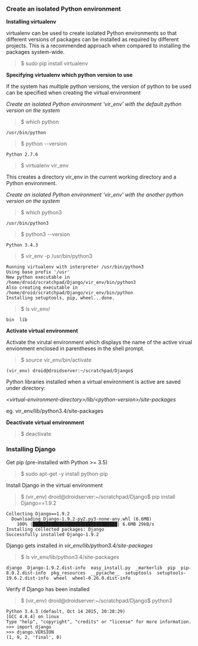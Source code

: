 ### Create an isolated Python environment 

<b>Installing virtualenv</b>

virtualenv can be used to create isolated Python environments so that different versions of packages can be installed as required by different projects. This is a recommended approach when compared to installing the packages system-wide. 

> $ sudo pip install virtualenv

<b>Specifying virtualenv which python version to use</b>

If the system has multiple python versions, the version of python to be used can be specified when creating the virtual environment

<i>Create an isolated Python environment 'vir_env' with the default python version on the system</i>

> $ which python

    /usr/bin/python

> $ python --version

    Python 2.7.6

> $ virtualenv vir_env

This creates a directory vir_env in the current working directory and a Python environment.

<i>Create an isolated Python environment 'vir_env' with the another python version on the system</i>

> $ which python3

    /usr/bin/python3

> $ python3 --version

    Python 3.4.3

> $ vir_env -p /usr/bin/python3

    Running virtualenv with interpreter /usr/bin/python3
    Using base prefix '/usr'
    New python executable in /home/droid/scratchpad/Django/vir_env/bin/python3
    Also creating executable in /home/droid/scratchpad/Django/vir_env/bin/python
    Installing setuptools, pip, wheel...done.

> $ ls vir_env/

    bin  lib

<b>Activate virtual environment</b>

Activate the virutal environment which displays the name of the active virual envionment enclosed in parentheses in the shell prompt.

> $ source vir_env/bin/activate

    (vir_env) droid@droidserver:~/scratchpad/Django$

Python libraries installed when a virtual environment is active are saved under directory:

<i>\<virtual-environment-directory\>/lib/\<python-version\>/site-packages</i>

eg. vir_env/lib/python3.4/site-packages

<b>Deactivate virtual environment</b>

> $ deactivate

### Installing Django

Get pip (pre-installed with Python >= 3.5)

> $ sudo apt-get -y install python-pip

Install Django in the virtual environment

> $ (vir_env) droid@droidserver:~/scratchpad/Django$ pip install Django==1.9.2

    Collecting Django==1.9.2
      Downloading Django-1.9.2-py2.py3-none-any.whl (6.6MB)
        100% |████████████████████████████████| 6.6MB 29kB/s 
    Installing collected packages: Django
    Successfully installed Django-1.9.2

Django gets installed in <i>vir_env/lib/python3.4/site-packages</i>

> $ ls vir_env/lib/python3.4/site-packages

    django  Django-1.9.2.dist-info  easy_install.py  _markerlib  pip  pip-8.0.2.dist-info  pkg_resources  __pycache__  setuptools  setuptools-19.6.2.dist-info  wheel  wheel-0.26.0.dist-info

Verify if Django has been installed

> $ (vir_env) droid@droidserver:~/scratchpad/Django$ python3

    Python 3.4.3 (default, Oct 14 2015, 20:28:29) 
    [GCC 4.8.4] on linux
    Type "help", "copyright", "credits" or "license" for more information.
    >>> import django
    >>> django.VERSION
    (1, 9, 2, 'final', 0)

